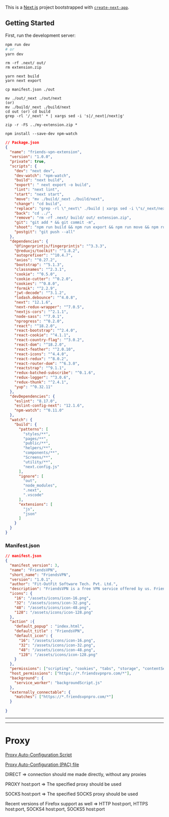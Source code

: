 This is a [Next.js](https://nextjs.org/) project bootstrapped with [`create-next-app`](https://github.com/vercel/next.js/tree/canary/packages/create-next-app).

## Getting Started

First, run the development server:

```bash
npm run dev
# or
yarn dev
```
```
rm -rf .next/ out/
rm extension.zip

yarn next build
yarn next export

cp manifest.json ./out

mv ./out/_next ./out/next
(or)
mv ./build/_next ./build/next
cd out (or) cd build 
grep -rl '/_next' * | xargs sed -i 's|/_next|/next|g'

zip -r -FS ../my-extension.zip *
```

`npm install --save-dev npm-watch`

```json
// Package.json
{
  "name": "friends-vpn-extension",
  "version": "1.0.0",
  "private": true,
  "scripts": {
    "dev": "next dev",
    "dev-watch": "npm-watch",
    "build": "next build",
    "export": " next export -o build",
    "lint": "next lint",
    "start": "next start",
    "move": "mv ./build/_next ./build/next",
    "change": "cd build",
    "replace": "grep -rl \"_next\" ./build | xargs sed -i \"s/_next/next/g\"",
    "back": "cd ../",
    "remove": "rm -rf .next/ build/ out/ extension.zip",
    "git": "git add * && git commit -m",
    "shoot": "npm run build && npm run export && npm run move && npm run change && npm run replace && npm run back ",
    "postgit": "git push --all"
  },
  "dependencies": {
    "@fingerprintjs/fingerprintjs": "^3.3.3",
    "@reduxjs/toolkit": "^1.8.2",
    "autoprefixer": "^10.4.7",
    "axios": "^0.27.2",
    "bootstrap": "^5.1.3",
    "classnames": "^2.3.1",
    "cookie": "^0.5.0",
    "cookie-cutter": "^0.2.0",
    "cookies": "^0.8.0",
    "formik": "^2.2.9",
    "jwt-decode": "^3.1.2",
    "lodash.debounce": "^4.0.8",
    "next": "12.1.6",
    "next-redux-wrapper": "^7.0.5",
    "nextjs-cors": "^2.1.1",
    "node-sass": "^7.0.1",
    "nprogress": "^0.2.0",
    "react": "^18.2.0",
    "react-bootstrap": "^2.4.0",
    "react-cookie": "^4.1.1",
    "react-country-flag": "^3.0.2",
    "react-dom": "^18.2.0",
    "react-feather": "^2.0.10",
    "react-icons": "^4.4.0",
    "react-redux": "^8.0.2",
    "react-router-dom": "^6.3.0",
    "reactstrap": "^9.1.1",
    "redux-batched-subscribe": "^0.1.6",
    "redux-logger": "^3.0.6",
    "redux-thunk": "^2.4.1",
    "yup": "^0.32.11"
  },
  "devDependencies": {
    "eslint": "8.17.0",
    "eslint-config-next": "12.1.6",
    "npm-watch": "^0.11.0"
  },
  "watch": {
    "build": {
      "patterns": [
        "styles/**",
        "pages/**",
        "public/**",
        "helpers/**",
        "components/**",
        "Screens/**",
        "utility/**",
        "next.config.js"
      ],
      "ignore": [
        "out",
        "node_modules",
        ".next",
        ".vscode"
      ],
      "extensions": [
        "js",
        "json"
      ]
    }
  }
}


```

### Manifest.json
```json
// manifest.json
{
  "manifest_version": 3,
  "name": "FriendsVPN",
  "short_name": "FriendsVPN",
  "version": "1.0.1",
  "author": "Fit-OutFit Software Tech. Pvt. Ltd.",
  "description": "FriendsVPN is a free VPN service offered by us. FriendsVPN offers you secure and private internet access. We prioritize your online privacy, security, and freedom above all else. You can use FriendsVPN if you want absolute online privacy and security. FriendsVPN also bypass geo-blocks and other content restrictions ",
  "icons": {
    "16": "/assets/icons/icon-16.png",
    "32": "/assets/icons/icon-32.png",
    "48": "/assets/icons/icon-48.png",
    "128": "/assets/icons/icon-128.png"
  },
  "action" :{
    "default_popup" : "index.html",
    "default_title" : "FriendsVPN",
    "default_icon": {
      "16": "/assets/icons/icon-16.png",
      "32": "/assets/icons/icon-32.png",
      "48": "/assets/icons/icon-48.png",
      "128": "/assets/icons/icon-128.png"
    }
  },
  "permissions": ["scripting", "cookies", "tabs", "storage", "contentSettings", "proxy"],
  "host_permissions": ["https://*.friendsvpnpro.com/*"],
  "background": {
    "service_worker": "backgroundScript.js"
  },
  "externally_connectable": {
    "matches": ["https://*.friendsvpnpro.com/*"]
  }
 
}
```

---
---

# Proxy
[Proxy Auto-Configuration Script](https://www.oreilly.com/library/view/web-caching/156592536X/ch04s03.html)

[Proxy Auto-Configuration (PAC) file](https://developer.mozilla.org/en-US/docs/Web/HTTP/Proxy_servers_and_tunneling/Proxy_Auto-Configuration_PAC_file)

DIRECT => connection should me made directly, without any proxies

PROXY host:port => The specified proxy should be used

SOCKS host:port => The specified SOCKS proxy should be used

Recent versions of Firefox support as well => HTTP host:port, HTTPS host:port, SOCKS4 host:port, SOCKS5 host:port